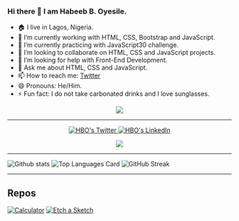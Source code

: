 ### Hi there 👋 I am Habeeb B. Oyesile.
- 🏠 I live in Lagos, Nigeria.
- 🔭 I’m currently working with HTML, CSS, Bootstrap and JavaScript.
- 🌱 I’m currently practicing with JavaScript30 challenge.
- 👯 I’m looking to collaborate on HTML, CSS and JavaScript projects.
- 🤔 I’m looking for help with Front-End Development.
- 💬 Ask me about HTML, CSS and JavaScript.
- 📫 How to reach me: [Twitter](https://twitter.com/badbatunde)
- 😄 Pronouns: He/Him.
- ⚡ Fun fact: I do not take carbonated drinks and I love sunglasses.

<!-- Typing SVG -->
<p align="center">
  <img src="https://readme-typing-svg.herokuapp.com?font=Helvetica&size=28&duration=6500&color=0B3B8E&center=true&vCenter=true&width=450&lines=FrontEnd+Engineer...+;Learning!+Working!+Documenting!+%F0%9F%92%A1">
</p>

---

<p align="center">
  <a href="http://twitter.com/badbatunde">
    <img src="https://img.shields.io/twitter/follow/badbatunde?label=Twitter&logo=twitter&style=for-the-badge&color=blue" alt="HBO's Twitter"/>
  </a>
  <a href="https://linkedin.com/in/badbatunde">
      <img
      src="https://img.shields.io/badge/LinkedIn-HBO-purple?label=LinkedIn&logo=linkedin&style=for-the-badge&color=blue" alt="HBO's LinkedIn"/>
 </a>
  
<div align="center">
<a href="https://twitter.com/badbatunde">
  <img src="https://github-readme-twitter.gazf.vercel.app/api?id=badbatunde&show_reply=off&show_retweet=off"/>
</a>
</div>
</p>

---

![Github stats](https://github-readme-stats.vercel.app/api?username=Badbatunde&theme=tokyonight&show_icons=true&count_private=true)
![Top Languages Card](https://github-readme-stats.vercel.app/api/top-langs/?username=Badbatunde&theme=tokyonight&layout=compact)
![GitHub Streak](https://github-readme-streak-stats.herokuapp.com?user=Badbatunde&theme=neon-palenight&hide_border=true)

---

## Repos
[![Calculator](https://github-readme-stats.vercel.app/api/pin/?username=Badbatunde&repo=Calculator&show_owner=true)](https://github.com/Badbatunde/Calculator)
[![Etch a Sketch](https://github-readme-stats.vercel.app/api/pin/?username=Badbatunde&repo=Etch-a-Sketch&show_owner=true)](https://github.com/Badbatunde/Etch-a-Sketch)

